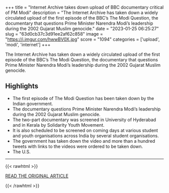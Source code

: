 +++
title = "Internet Archive takes down upload of BBC documentary critical of PM Modi"
description = "The Internet Archive has taken down a widely circulated upload of the first episode of the BBC’s The Modi Question, the documentary that questions Prime Minister Narendra Modi’s leadership during the 2002 Gujarat Muslim genocide."
date = "2023-01-25 06:25:27"
slug = "63d0cb37c3d91ee2af62c858"
image = "https://i.imgur.com/hwwBV0X.jpg"
score = "1094"
categories = ['upload', 'modi', 'internet']
+++

The Internet Archive has taken down a widely circulated upload of the first episode of the BBC’s The Modi Question, the documentary that questions Prime Minister Narendra Modi’s leadership during the 2002 Gujarat Muslim genocide.

## Highlights

- The first episode of The Modi Question has been taken down by the Indian government.
- The documentary questions Prime Minister Narendra Modi’s leadership during the 2002 Gujarat Muslim genocide.
- The two-part documentary was screened in University of Hyderabad and in Kerala by Solidarity Youth Movement.
- It is also scheduled to be screened on coming days at various student and youth organisations across India by several student organisations.
- The government has taken down the video and more than a hundred tweets with links to the videos were ordered to be taken down.
- The U.S.

---

{{< rawhtml >}}
  <p class="article-category">
    <a target="_blank" href="https://maktoobmedia.com/2023/01/24/internet-archive-takes-down-upload-of-bbc-documentary-critical-of-pm-modi/">READ THE ORIGINAL ARTICLE</a>
  </p>
{{< /rawhtml >}}
